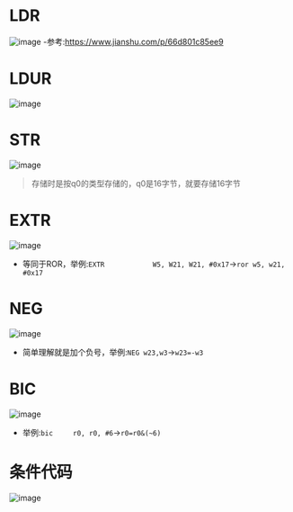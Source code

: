 # LDR
![image](https://user-images.githubusercontent.com/27600008/147175743-a24f4d80-e8fb-48fe-9441-496b44fbbe55.png)
-参考:https://www.jianshu.com/p/66d801c85ee9
# LDUR
![image](https://user-images.githubusercontent.com/27600008/147073366-aa01d16d-b535-4cee-a3b5-5cb1de5308fe.png)
# STR
![image](https://user-images.githubusercontent.com/27600008/147075614-18ace765-7dcd-475e-b9ae-f372c49b6205.png)
> 存储时是按q0的类型存储的，q0是16字节，就要存储16字节
# EXTR
![image](https://user-images.githubusercontent.com/27600008/147079952-347d4893-b9e8-440e-8391-90a127e2049d.png)
- 等同于ROR，举例:`EXTR            W5, W21, W21, #0x17`->`ror w5, w21, #0x17`
# NEG
![image](https://user-images.githubusercontent.com/27600008/147091925-7048398d-ee0f-48a1-98ee-f37b4932f2e6.png)
- 简单理解就是加个负号，举例:`NEG w23,w3`->`w23=-w3`
# BIC
![image](https://user-images.githubusercontent.com/27600008/147094426-39cc8d25-c26c-4e55-8aff-237d2d1427d3.png)
- 举例:`bic     r0, r0, #6`->`r0=r0&(~6)`
# 条件代码
![image](https://user-images.githubusercontent.com/27600008/147219028-84581a82-061a-4c72-b194-8531bb18d6b2.png)
